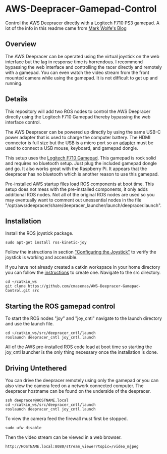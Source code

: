 # AWS-Deepracer-Gamepad-Control
Control the AWS Deepracer directly with a Logitech F710 PS3 gamepad.  A lot of the info in this readme came from [Mark Wolfe's Blog](https://www.wolfe.id.au/2018/12/22/using-aws-deepracer-for-ros-development/)
## Overview
The AWS Deepracer can be operated using the virtual joystick on the web interface but the lag in response time is horrendous.  I recommend bypassing the web interface and controlling the racer directly and remotely with a gamepad.  You can even watch the video stream from the front mounted camera while using the gamepad.  It is not difficult to get up and running.

## Details
This repository will add two ROS nodes to control the AWS Deepracer directly using the Logitech F710 Gamepad thereby bypassing the web interface control.

The AWS Deepracer can be powered up directly by using the same USB-C power adapter that is used to charge the computer battery.  The HDMI connector is full size but the USB is a micro port so an [adapter](https://www.amazon.com/gp/product/B01HYJLZH6) must be used to connect a USB mouse, keyboard, and gamepad dongle.

This setup uses the [Logitech F710 Gamepad](https://www.amazon.com/Logitech-940-000117-Gamepad-F710/dp/B0041RR0TW).  This gamepad is rock solid and requires no bluetooth setup.  Just plug the included gamepad dongle and go.  It also works great with the Raspberry Pi.  It appears that the deepracer has no bluetooth which is another reason to use this gamepad.

Pre-installed AWS startup files load ROS components at boot time.  This setup does not mess with the pre-installed components, it only adds additional ROS nodes.  Not all of the original ROS nodes are used so you may eventually want to comment out unessential nodes in the file "/opt/aws/deepracer/share/deepracer_launcher/launch/deepracer.launch".

## Installation
Install the ROS joystick package.
```
sudo apt-get install ros-kinetic-joy
```
Follow the instructions in section ["Configuring the Joystick"](http://wiki.ros.org/joy/Tutorials/ConfiguringALinuxJoystick) to verify the joystick is working and accessible.

If you have not already created a catkin workspace in your home directory you can follow the [instructions](http://wiki.ros.org/ROS/Tutorials/BuildingPackages) to create one.  Navigate to the src directory.
```
cd ~/catkin_ws
git clone https://github.com/cmasenas/AWS-Deepracer-Gamepad-Control.git src
```
## Starting the ROS gamepad control
To start the ROS nodes "joy" and "joy_cntl" navigate to the launch directory and use the launch file.
```
cd ~/catkin_ws/src/deepracer_cntl/launch
roslaunch deepracer_cntl joy_cntl.launch
```
All of the AWS pre-installed ROS code load at boot time so starting the joy_cntl launcher is the only thing necessary once the installation is done.

## Driving Untethered
You can drive the deepracer remotely using only the gamepad or you can also view the camera feed on a network connected computer. 
The deepracer hostname can be found on the underside of the deepracer.
```
ssh deepracer@HOSTNAME.local
cd ~/catkin_ws/src/deepracer_cntl/launch
roslaunch deepracer_cntl joy_cntl.launch
```
To view the camera feed the firewall must first be stopped.
```
sudo ufw disable
```
Then the video stream can be viewed in a web browser.

```
http://HOSTNAME.local:8080/stream_viewer?topic=/video_mjpeg
```



